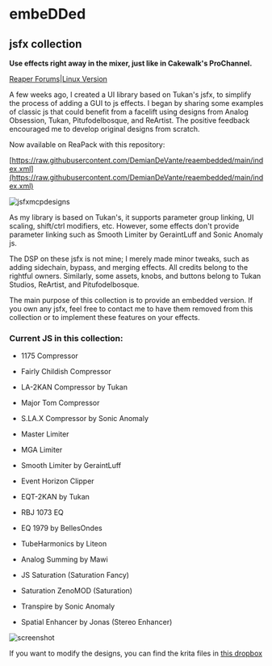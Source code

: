# embeDDed
## jsfx collection

**Use effects right away in the mixer, just like in Cakewalk's ProChannel.**

[Reaper Forums](https://forums.cockos.com/showthread.php?p=2783634)|[Linux Version](https://github.com/DemianDeVante/reaembeddedlinux)

A few weeks ago, I created a UI library based on Tukan's jsfx, to simplify the process of adding a GUI to js effects. I began by sharing some examples of classic js that could benefit from a facelift using designs from Analog Obsession, Tukan, Pitufodelbosque, and ReArtist. The positive feedback encouraged me to develop original designs from scratch.

Now available on ReaPack with this repository:

[https://raw.githubusercontent.com/DemianDeVante/reaembedded/main/index.xml](https://raw.githubusercontent.com/DemianDeVante/reaembedded/main/index.xml)

![jsfxmcpdesigns](https://stash.reaper.fm/48598/jsfxmcpdesigns.png)

As my library is based on Tukan's, it supports parameter group linking, UI scaling, shift/ctrl modifiers, etc. However, some effects don't provide parameter linking such as Smooth Limiter by GeraintLuff and Sonic Anomaly js.

The DSP on these jsfx is not mine; I merely made minor tweaks, such as adding sidechain, bypass, and merging effects. All credits belong to the rightful owners. Similarly, some assets, knobs, and buttons belong to Tukan Studios, ReArtist, and Pitufodelbosque.

The main purpose of this collection is to provide an embedded version. If you own any jsfx, feel free to contact me to have them removed from this collection or to implement these features on your effects.

### Current JS in this collection:

- 1175 Compressor
- Fairly Childish Compressor
- LA-2KAN Compressor by Tukan
- Major Tom Compressor
- S.LA.X Compressor by Sonic Anomaly

- Master Limiter
- MGA Limiter
- Smooth Limiter by GeraintLuff
- Event Horizon Clipper

- EQT-2KAN by Tukan
- RBJ 1073 EQ
- EQ 1979 by BellesOndes

- TubeHarmonics by Liteon
- Analog Summing by Mawi
- JS Saturation (Saturation Fancy)
- Saturation ZenoMOD (Saturation)
- Transpire by Sonic Anomaly
- Spatial Enhancer by Jonas (Stereo Enhancer)

![screenshot](https://i.imgur.com/3jJMBOr.png)

If you want to modify the designs, you can find the krita files in [this dropbox](https://www.dropbox.com/scl/fo/quy19ss8fme8w9v7jho92/AJGYaDq7Eq4x67pMeS0BjZk?rlkey=ljbzmmjnsjtbibbbph8ar3clt&st=h5np7bkt&dl=0)
